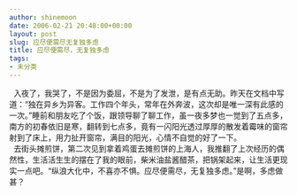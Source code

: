 ```yaml
---
author: shinemoon
date: 2006-02-21 20:48:00+00:00
layout: post
slug: 应尽便需尽无复独多虑
title: 应尽便需尽，无复独多虑
tags:
- 未分类
---
```


  入夜了，我哭了，不是因为委屈，不是为了发泄，是有点无助。昨天在文档中写道：“独在异乡为异客。工作四个年头，常年在外奔波，这次却是唯一深有此感的一次。”睡前和朋友吃了个饭，跟领导聊了聊工作，虽一夜多梦也一觉到了五点多，南方的初春依旧是寒，翻转到七点多，竟有一闪阳光透过厚厚的散发着霉味的窗帘射到了床上，用力扯开窗帘，满目的阳光，心情不自觉的好了一下。  
  去街头摊煎饼，第二次见到拿着鸡蛋去摊煎饼的上海人，我推翻了上次经历的偶然性，生活活生生的摆在了我的眼前，柴米油盐酱醋茶，把锅架起来，让生活更现实一点吧。“纵浪大化中，不喜亦不惧。应尽便需尽，无复独多虑。”是啊，多虑做甚？  

